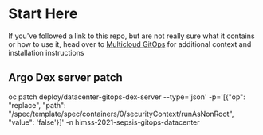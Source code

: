 # Start Here

If you've followed a link to this repo, but are not really sure what it contains
or how to use it, head over to [Multicloud GitOps](http://hybrid-cloud-patterns.io/multicloud-gitops/)
for additional context and installation instructions

## Argo Dex server patch
oc patch deploy/datacenter-gitops-dex-server --type='json' -p='[{"op": "replace", "path": "/spec/template/spec/containers/0/securityContext/runAsNonRoot", "value": 'false'}]' -n himss-2021-sepsis-gitops-datacenter
